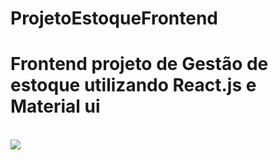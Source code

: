 # ProjetoEstoqueFrontend
<h1> Frontend projeto de Gestão de estoque utilizando React.js e Material ui</h1>
<br>
<a href="https://react.dev" alt="ReactJs">
<img src="https://img.shields.io/badge/-ReactJs-61DAFB?logo=react&logoColor=white&style=for-the-badge" /></a>
  <a href="https://mui.com/material-ui/getting-started/" alt="MaterialUI>
  <img src="https://img.icons8.com/?size=100&id=gFw7X5Tbl3ss&format=png&color=000000"/> </a>
